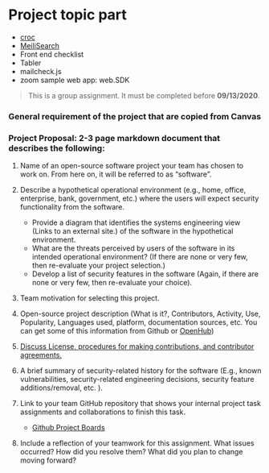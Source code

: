 # Project topic part 
* [croc](https://github.com/schollz/croc)
* [MeiliSearch](https://github.com/meilisearch/MeiliSearch)
* Front end checklist
* Tabler
* mailcheck.js
* zoom sample web app: web.SDK




> This is a group assignment. It must be completed before **09/13/2020**.

### **General requirement of the project that are copied from Canvas**
### Project Proposal: 2-3 page markdown document that describes the following:
1. Name of an open-source software project your team has chosen to work on. From here on, it will be referred to as “software”.
2. Describe a hypothetical operational environment (e.g., home, office, enterprise, bank, government, etc.) where the users will expect security functionality from the software.
   * Provide a diagram that identifies the systems engineering view (Links to an external site.) of the software in the hypothetical environment. 
   * What are the threats perceived by users of the software in its intended operational environment? (If there are none or very few, then re-evaluate your project selection.)
   * Develop a list of security features in the software (Again, if there are none or very few, then re-evaluate your choice).
3. Team motivation for selecting this project.
4. Open-source project description (What is it?, Contributors, Activity, Use, Popularity, Languages used, platform, documentation sources, etc. You can get some of this              information from Github or [OpenHub](https://www.openhub.net/))
5. [Discuss License, procedures for making contributions, and contributor agreements.](https://opensource.guide/how-to-contribute/#orienting-yourself-to-a-new-project)
6. A brief summary of security-related history for the software (E.g., known vulnerabilities, security-related engineering decisions, security feature additions/removal, etc. ).
7. Link to your team GitHub repository that shows your internal project task assignments and collaborations to finish this task. 
   * [Github Project Boards](https://help.github.com/articles/about-project-boards/)
   
8. Include a reflection of your teamwork for this assignment. What issues occurred? How did you resolve them? What did you plan to change moving forward? 
